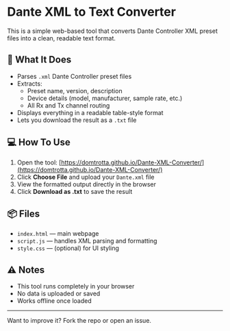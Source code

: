 # Dante XML to Text Converter

This is a simple web-based tool that converts Dante Controller XML preset files into a clean, readable text format.

## 🔧 What It Does
- Parses `.xml` Dante Controller preset files
- Extracts:
  - Preset name, version, description
  - Device details (model, manufacturer, sample rate, etc.)
  - All Rx and Tx channel routing
- Displays everything in a readable table-style format
- Lets you download the result as a `.txt` file

## 💻 How To Use
1. Open the tool: [https://domtrotta.github.io/Dante-XML-Converter/](https://domtrotta.github.io/Dante-XML-Converter/)
2. Click **Choose File** and upload your `Dante.xml` file
3. View the formatted output directly in the browser
4. Click **Download as .txt** to save the result

## 📦 Files
- `index.html` — main webpage
- `script.js` — handles XML parsing and formatting
- `style.css` — (optional) for UI styling

## ⚠️ Notes
- This tool runs completely in your browser
- No data is uploaded or saved
- Works offline once loaded

---

Want to improve it? Fork the repo or open an issue.
